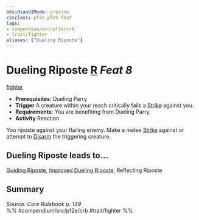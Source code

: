 ```yaml
---
obsidianUIMode: preview
cssclass: pf2e,pf2e-feat
tags:
- compendium/src/pf2e/crb
- trait/fighter
aliases: ["Dueling Riposte"]
---
```

# Dueling Riposte  [R](/rules/core-rulebook/chapter-9-playing-the-game.md#Actions "Reaction") *Feat 8*  
[fighter](/rules/traits/fighter.md)  

- **Prerequisites**: Dueling Parry
- **Trigger** A creature within your reach critically fails a [Strike](/rules/actions/strike.md) against you.
- **Requirements**: You are benefiting from Dueling Parry.
- **Activity** Reaction

You riposte against your flailing enemy. Make a melee [Strike](/rules/actions/strike.md) against or attempt to [Disarm](/rules/actions/disarm.md) the triggering creature.

## Dueling Riposte leads to...

[Guiding Riposte](/compendium/feats/guiding-riposte.md), [Improved Dueling Riposte](/compendium/feats/improved-dueling-riposte.md), Reflecting Riposte

## Summary

*Source: Core Rulebook p. 149*  
%% #compendium/src/pf2e/crb #trait/fighter %%